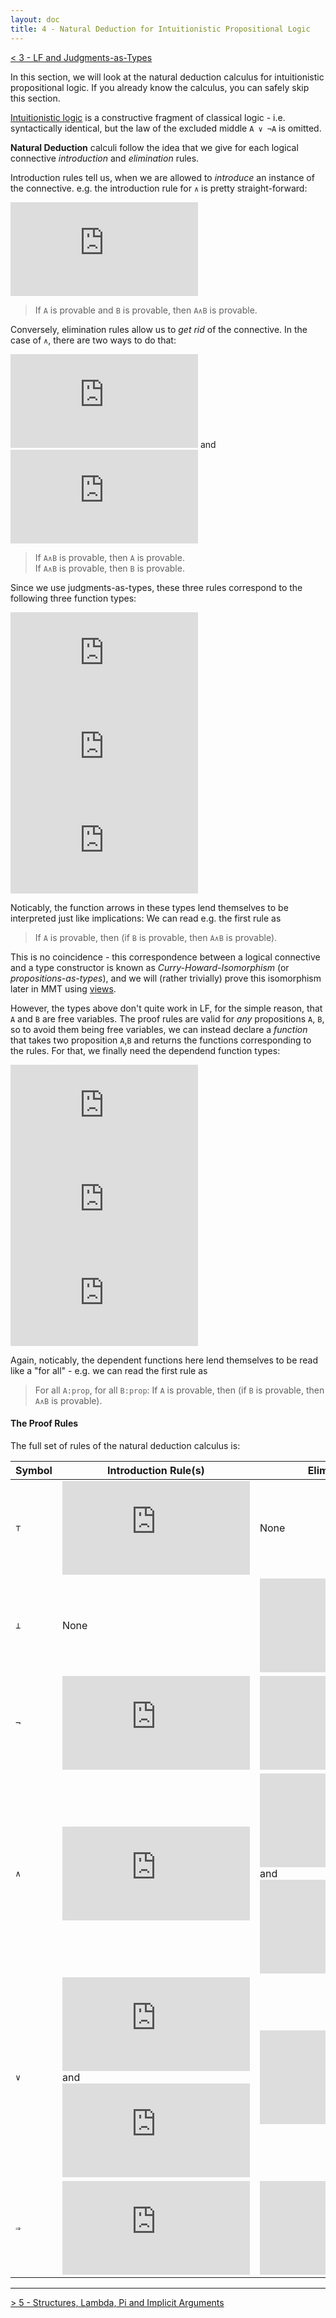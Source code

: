 ```yaml
---
layout: doc
title: 4 - Natural Deduction for Intuitionistic Propositional Logic
---
```

[< 3 - LF and Judgments-as-Types](3LF)

In this section, we will look at the natural deduction calculus for intuitionistic propositional logic. If you already know the calculus, you can safely skip this section.

[Intuitionistic logic](https://en.wikipedia.org/wiki/Intuitionistic_logic) is a constructive fragment of classical logic - i.e. syntactically identical, but the law of the excluded middle `A ∨ ¬A` is omitted.

**Natural Deduction** calculi follow the idea that we give for each logical connective *introduction* and *elimination* rules. 

Introduction rules tell us, when we are allowed to *introduce* an instance of the connective. e.g. the introduction rule for `∧` is pretty straight-forward:

![`\dfrac{\vdash A\quad \vdash B}{\vdash A \wedge B}`](https://latex.codecogs.com/gif.latex?%5Cinline%20%5Cdfrac%7B%5Cvdash%20A%5Cquad%20%5Cvdash%20B%7D%7B%5Cvdash%20A%20%5Cwedge%20B%7D)

> If `A` is provable and `B` is provable, then `A∧B` is provable.

Conversely, elimination rules allow us to *get rid* of the connective. In the case of `∧`, there are two ways to do that:

![`\dfrac{\vdash A\wedge B}{\vdash A}`](https://latex.codecogs.com/gif.latex?%5Cinline%20%5Cdfrac%7B%5Cvdash%20A%5Cwedge%20B%7D%7B%5Cvdash%20A%7D)  and ![`\dfrac{\vdash A\wedge B}{\vdash A}`](https://latex.codecogs.com/gif.latex?%5Cinline%20%5Cdfrac%7B%5Cvdash%20A%5Cwedge%20B%7D%7B%5Cvdash%20B%7D)

> If `A∧B` is provable, then `A` is provable.  
> If `A∧B` is provable, then `B` is provable.

Since we use judgments-as-types, these three rules correspond to the following three function types:

![`\vdash A \to \vdash B \to \vdash A\wedge B`](https://latex.codecogs.com/gif.latex?%5Cinline%20%5Cvdash%20A%5C%3B%20%5Cto%5C%3B%20%5Cvdash%20B%5C%3B%5Cto%5C%3B%5Cvdash%20A%5Cwedge%20B)  
![`\vdash A \wedge B \to \vdash A`](https://latex.codecogs.com/gif.latex?%5Cinline%20%5Cvdash%20A%5Cwedge%20B%5C%3B%20%5Cto%5C%3B%5Cvdash%20A)  
![`\vdash A \wedge B \to \vdash B`](https://latex.codecogs.com/gif.latex?%5Cinline%20%5Cvdash%20A%5Cwedge%20B%5C%3B%20%5Cto%5C%3B%5Cvdash%20B)

Noticably, the function arrows in these types lend themselves to be interpreted just like implications: We can read e.g. the first rule as

> If `A` is provable, then (if `B` is provable, then `A∧B` is provable).

This is no coincidence - this correspondence between a logical connective and a type constructor is known as *Curry-Howard-Isomorphism* (or *propositions-as-types*), and we will (rather trivially) prove this isomorphism later in MMT using [views](../../language/modules.html#views).

However, the types above don't quite work in LF, for the simple reason, that `A` and `B` are free variables. The proof rules are valid for *any* propositions `A`, `B`, so to avoid them being free variables, we can instead declare a *function* that takes two proposition `A`,`B` and returns the functions corresponding to the rules. For that, we finally need the dependend function types:

![`\prod_{A:prop}\prod_{B:prop}\vdash A \to \vdash B \to \vdash A\wedge B`](https://latex.codecogs.com/gif.latex?%5Cinline%20%5Cprod_%7BA%3Aprop%7D%5Cprod_%7BB%3Aprop%7D%5Cvdash%20A%5C%3B%20%5Cto%5C%3B%20%5Cvdash%20B%5C%3B%5Cto%5C%3B%5Cvdash%20A%5Cwedge%20B)  
![`\prod_{A:prop}\prod_{B:prop}\vdash A \wedge B \to \vdash A`](https://latex.codecogs.com/gif.latex?%5Cinline%20%5Cprod_%7BA%3Aprop%7D%5Cprod_%7BB%3Aprop%7D%5Cvdash%20A%5Cwedge%20B%5C%3B%20%5Cto%5C%3B%5Cvdash%20A)  
![`\prod_{A:prop}\prod_{B:prop}\vdash A \wedge B \to \vdash B`](https://latex.codecogs.com/gif.latex?%5Cinline%20%5Cprod_%7BA%3Aprop%7D%5Cprod_%7BB%3Aprop%7D%5Cvdash%20A%5Cwedge%20B%5C%3B%20%5Cto%5C%3B%5Cvdash%20B)

Again, noticably, the dependent functions here lend themselves to be read like a "for all" - e.g. we can read the first rule as

> For all `A:prop`, for all `B:prop`: If `A` is provable, then (if `B` is provable, then `A∧B` is provable).

#### The Proof Rules

The full set of rules of the natural deduction calculus is:

Symbol | Introduction Rule(s) | Elimination Rule(s)
----- | ----- | -----
`⊤` | ![`\dfrac{\ }{\vdash\top}`](https://latex.codecogs.com/gif.latex?%5Cinline%20%5Cdfrac%7B%5C%20%7D%7B%5Cvdash%5Ctop%7D) | None
`⊥` | None | ![`\dfrac{\vdash\bot}{\vdash A}`](https://latex.codecogs.com/gif.latex?%5Cinline%20%5Cdfrac%7B%5Cvdash%5Cbot%7D%7B%5Cvdash%20A%7D)
`¬` | ![`\dfrac{\begin{matrix}[A]\\ \vdots \\ \vdash\bot\end{matrix}}{\vdash\neg A}`](https://latex.codecogs.com/gif.latex?%5Cinline%20%5Cdfrac%7B%5Cbegin%7Bmatrix%7D%5BA%5D%5C%5C%20%5Cvdots%20%5C%5C%20%5Cvdash%5Cbot%5Cend%7Bmatrix%7D%7D%7B%5Cvdash%5Cneg%20A%7D) | ![`\dfrac{\vdash A\quad\vdash \neg A}{\vdash\bot}`](https://latex.codecogs.com/gif.latex?%5Cinline%20%5Cdfrac%7B%5Cvdash%20A%5Cquad%5Cvdash%20%5Cneg%20A%7D%7B%5Cvdash%5Cbot%7D)
`∧` | ![`\dfrac{\vdash A\quad \vdash B}{\vdash A \wedge B}`](https://latex.codecogs.com/gif.latex?%5Cinline%20%5Cdfrac%7B%5Cvdash%20A%5Cquad%20%5Cvdash%20B%7D%7B%5Cvdash%20A%20%5Cwedge%20B%7D) | ![`\dfrac{\vdash A\wedge B}{\vdash A}`](https://latex.codecogs.com/gif.latex?%5Cinline%20%5Cdfrac%7B%5Cvdash%20A%5Cwedge%20B%7D%7B%5Cvdash%20A%7D) and   ![`\dfrac{\vdash A\wedge B}{\vdash A}`](https://latex.codecogs.com/gif.latex?%5Cinline%20%5Cdfrac%7B%5Cvdash%20A%5Cwedge%20B%7D%7B%5Cvdash%20B%7D)
`∨` | ![`\dfrac{\vdash A}{\vdash A \vee B}`](https://latex.codecogs.com/gif.latex?%5Cinline%20%5Cdfrac%7B%5Cvdash%20A%7D%7B%5Cvdash%20A%20%5Cvee%20B%7D) and ![`\dfrac{\vdash b}{\vdash A \vee B}`](https://latex.codecogs.com/gif.latex?%5Cinline%20%5Cdfrac%7B%5Cvdash%20B%7D%7B%5Cvdash%20A%20%5Cvee%20B%7D) | ![`\dfrac{\begin{matrix}[A]\\ \vdots\\ \vdash C\end{matrix}\quad\begin{matrix}[B]\\ \vdots\\ \vdash C\end{matrix}\quad\begin{matrix}\ \\ \ \\ \vdash A\vee B\end{matrix}}{\vdash C}`](https://latex.codecogs.com/gif.latex?%5Cinline%20%5Cdfrac%7B%5Cbegin%7Bmatrix%7D%5BA%5D%5C%5C%20%5Cvdots%5C%5C%20%5Cvdash%20C%5Cend%7Bmatrix%7D%5Cquad%5Cbegin%7Bmatrix%7D%5BB%5D%5C%5C%20%5Cvdots%5C%5C%20%5Cvdash%20C%5Cend%7Bmatrix%7D%5Cquad%5Cbegin%7Bmatrix%7D%5C%20%5C%5C%20%5C%20%5C%5C%20%5Cvdash%20A%5Cvee%20B%5Cend%7Bmatrix%7D%7D%7B%5Cvdash%20C%7D)
`⇒` | ![`\dfrac{\begin{matrix}[A]\\ \vdots\\ \vdash B\end{matrix}}{\vdash A \Rightarrow B}`](https://latex.codecogs.com/gif.latex?%5Cinline%20%5Cdfrac%7B%5Cbegin%7Bmatrix%7D%5BA%5D%5C%5C%20%5Cvdots%5C%5C%20%5Cvdash%20B%5Cend%7Bmatrix%7D%7D%7B%5Cvdash%20A%20%5CRightarrow%20B%7D) | ![`\dfrac{\vdash A\Rightarrow B\quad\vdash A}{\vdash B}`](https://latex.codecogs.com/gif.latex?%5Cinline%20%5Cdfrac%7B%5Cvdash%20A%5CRightarrow%20B%5Cquad%5Cvdash%20A%7D%7B%5Cvdash%20B%7D)

-----------------------------------

[> 5 - Structures, Lambda, Pi and Implicit Arguments](5structures)
